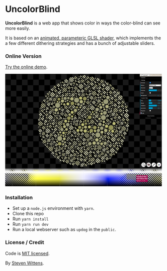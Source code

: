 # UncolorBlind

**UncolorBlind** is a web app that shows color in ways the color-blind can see more easily.

It is based on an [animated, parameteric GLSL shader](./src/shader.glsl), which implements the a few different dithering strategies and has a bunch of adjustable sliders.

### Online Version

[Try the online demo](https://unblind.tech/).

<a href="https://unblind.tech"><img src="./art/screenshot.png" alt=""></a>

### Installation

- Set up a `node.js` environment with `yarn`.
- Clone this repo
- Run `yarn install`
- Run `yarn run dev`
- Run a local webserver such as `updog` in the `public`.

### License / Credit

Code is [MIT licensed](LICENSE.md).

By [Steven Wittens](https://acko.net/).

